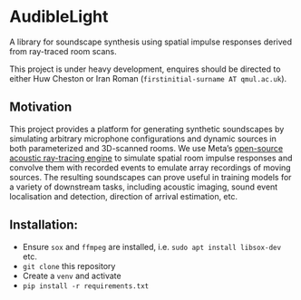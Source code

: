 # AudibleLight

A library for soundscape synthesis using spatial impulse responses derived from ray-traced room scans.

This project is under heavy development, enquires should be directed to either Huw Cheston or Iran Roman (`firstinitial-surname AT qmul.ac.uk`).

## Motivation

This project provides a platform for generating synthetic soundscapes by simulating arbitrary microphone configurations and dynamic sources in both parameterized and 3D-scanned rooms. We use Meta’s [open-source acoustic ray-tracing engine](https://github.com/beasteers/rlr-audio-propagation) to simulate spatial room impulse responses and convolve them with recorded events to emulate array recordings of moving sources. The resulting soundscapes can prove useful in training models for a variety of downstream tasks, including acoustic imaging, sound event localisation and detection, direction of arrival estimation, etc.

## Installation:

- Ensure `sox` and `ffmpeg` are installed, i.e. `sudo apt install libsox-dev` etc.
- `git clone` this repository
- Create a `venv` and activate
- `pip install -r requirements.txt`